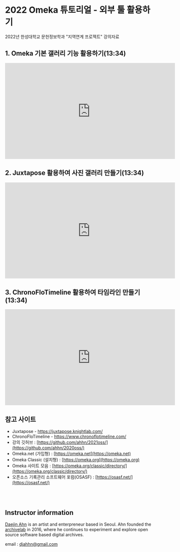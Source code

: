 # 2022 Omeka 튜토리얼 - 외부 툴 활용하기
2022년 한성대학교 문헌정보학과 "지역연계 프로젝트" 강의자료

 
## 1. Omeka 기본 갤러리 기능 활용하기(13:34)
<iframe width="560" height="315" src="https://www.youtube.com/embed/S45g48k5yjw" title="YouTube video player" frameborder="0" allow="accelerometer; autoplay; clipboard-write; encrypted-media; gyroscope; picture-in-picture" allowfullscreen></iframe>

## 2. Juxtapose 활용하여 사진 갤러리 만들기(13:34)
<iframe width="560" height="315" src="https://www.youtube.com/embed/uxhjjHUQ6Jw" title="YouTube video player" frameborder="0" allow="accelerometer; autoplay; clipboard-write; encrypted-media; gyroscope; picture-in-picture" allowfullscreen></iframe>

## 3. ChronoFloTimeline 활용하여 타임라인 만들기(13:34)
<iframe width="560" height="315" src="https://www.youtube.com/embed/LOLS0qOHcYU" title="YouTube video player" frameborder="0" allow="accelerometer; autoplay; clipboard-write; encrypted-media; gyroscope; picture-in-picture" allowfullscreen></iframe>

## 참고 사이트
- Juxtapose - https://juxtapose.knightlab.com/
- ChronoFloTimeline - https://www.chronoflotimeline.com/
- 강의 깃허브 : [https://github.com/ahhn/2021oss/](https://github.com/ahhn/2020oss/)
- Omeka.net (가입형) : [https://omeka.net](https://omeka.net)
- Omeka Classic (설치형) : [https://omeka.org](https://omeka.org)
- Omeka 사이트 모음 : [https://omeka.org/classic/directory/](https://omeka.org/classic/directory/)
- 오픈소스 기록관리 소프트웨어 포럼(OSASF) : [https://osasf.net/](https://osasf.net/)

<br><br>

## Instructor information
 
[Daejin Ahn](https://www.instagram.com/djahhn/) is an artist and enterpreneur based in Seoul. Ahn founded the [archivelab](http://archivelab.co.kr) in 2016, where he continues to experiment and explore open source software based digital archives.
 
email : djahhn@gmail.com
